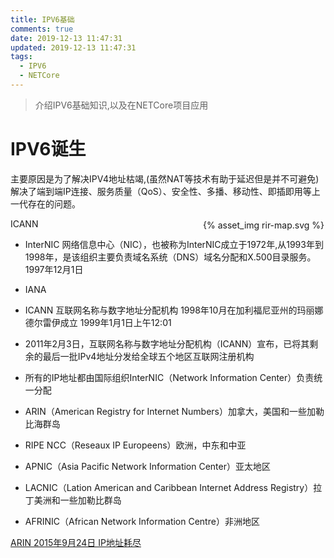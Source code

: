 ```yaml
---
title: IPV6基础
comments: true
date: 2019-12-13 11:47:31
updated: 2019-12-13 11:47:31
tags:
  - IPV6
  - NETCore
---
```


<blockquote class="blockquote-center">介绍IPV6基础知识,以及在NETCore项目应用</blockquote>

<!--more-->

# IPV6诞生

主要原因是为了解决IPV4地址枯竭,(虽然NAT等技术有助于延迟但是并不可避免)解决了端到端IP连接、服务质量（QoS）、安全性、多播、移动性、即插即用等上一代存在的问题。

<div style="float:right;border:solid 1px 000;margin:2px;">{% asset_img rir-map.svg %}</div>

ICANN



- InterNIC 网络信息中心（NIC），也被称为InterNIC成立于1972年,从1993年到1998年，是该组织主要负责域名系统（DNS）域名分配和X.500目录服务。1997年12月1日
- IANA
- ICANN 互联网名称与数字地址分配机构 1998年10月在加利福尼亚州的玛丽娜德尔雷伊成立 1999年1月1日上午12:01
- 2011年2月3日，互联网名称与数字地址分配机构（ICANN）宣布，已将其剩余的最后一批IPv4地址分发给全球五个地区互联网注册机构


- 所有的IP地址都由国际组织InterNIC（Network Information Center）负责统一分配
- ARIN（American Registry for Internet Numbers）加拿大，美国和一些加勒比海群岛
- RIPE NCC（Reseaux IP Europeens）欧洲，中东和中亚
- APNIC（Asia Pacific Network Information Center）亚太地区
- LACNIC（Lation American and Caribbean Internet Address Registry）拉丁美洲和一些加勒比群岛
- AFRINIC（African Network Information Centre）非洲地区

[ARIN 2015年9月24日 IP地址耗尽](https://www.arin.net/resources/guide/ipv4/)
